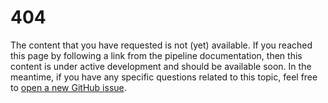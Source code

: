 # 404

The content that you have requested is not (yet) available. If you reached this page by following a link from the pipeline documentation, then this content is under active development and should be available soon. In the meantime, if you have any specific questions related to this topic, feel free to [open a new GitHub issue](https://github.com/PennBBL/xcpEngine/issues).
